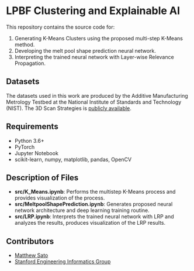 # LPBF Clustering and Explainable AI
This repository contains the source code for:
1. Generating K-Means Clusters using the proposed multi-step K-Means method.
2. Developing the melt pool shape prediction neural network.
3. Interpreting the trained neural network with Layer-wise Relevance Propagation.

## Datasets
The datasets used in this work are produced by the Additive Manufacturing Metrology Testbed at the National Institute of Standards and Technology (NIST).
The 3D Scan Strategies is [publicly available](https://doi.org/10.18434/M32044). 

## Requirements
- Python 3.6+
- PyTorch
- Jupyter Notebook
- scikit-learn, numpy, matplotlib, pandas, OpenCV


## Description of Files
- **src/K_Means.ipynb**: Performs the multistep K-Means process and provides visualization of the process.
- **src/MeltpoolShapePrediction.ipynb**: Generates proposed neural network architecture and deep learning training routine.
- **src/LRP.ipynb**: Interprets the trained neural network with LRP and analyzes the results, produces visualization of the LRP results.

## Contributors
- [Matthew Sato](https://github.com/satomm1) 
- [Stanford Engineering Informatics Group](http://eil.stanford.edu/)